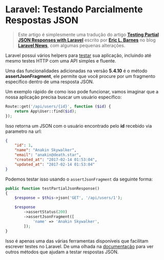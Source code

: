 # Laravel: Testando Parcialmente Respostas JSON

> Este artigo é simplesmente uma tradução do artigo **[Testing Partial JSON Responses with Laravel][link-original-article]** escrito por **[Eric L. Barnes][link-original-author]** no blog **[Laravel News][link-laravel-news]**, com algumas pequenas alterações.

Laravel possui vários helpers para [testar][link-test-helpers] sua aplicação, incluindo até mesmo testes HTTP com uma API simples e fluente.

Uma das funcionalidades adicionadas na versão **5.4.10** é o método **assertJsonFragment**, ele permite que você procure por um fragmento específico dentro de uma resposta JSON.

Um exemplo rápido de como isso pode funcionar, vamos imaginar que a nossa aplicação precisa buscar um usuário específico:

``` php
Route::get('/api/users/{id}', function ($id) {
    return App\User::find($id);
});
```

Isso retorna um JSON com o usuário encontrado pelo **id** recebido via parametro na url:

``` json
{
    "id": 1,
    "name": "Anakin Skywalker",
    "email": "anakin@death.star",
    "created_at": "2017-02-14 01:53:04",
    "updated_at": "2017-02-14 01:53:04"
}
```

Podemos testar isso usando o `assertJsonFragment` da seguinte forma:

``` php
public function testPartialJsonResponse()
{
    $response = $this->json('GET', '/api/users/1');

    $response
        ->assertStatus(200)
        ->assertJsonFragment([
            'name' => 'Anakin Skywalker',
        ]);
}
```

Isso é apenas uma das várias ferramentas disponíveis que facilitam escrever testes no Laravel. De uma olhada na [documentação][link-documentation] para ver outros métodos que ajudam a testar respostas JSON.

[link-test-helpers]: https://laravel-news.com/tag/testing
[link-documentation]: https://laravel.com/docs/5.4/http-tests#testing-json-apis
[link-original-article]: https://laravel-news.com/testing-partial-json
[link-original-author]: https://laravel-news.com/@ericlbarnes
[link-laravel-news]: https://laravel-news.com
